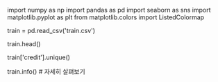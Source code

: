import numpy as np
import pandas as pd
import seaborn as sns
import matplotlib.pyplot as plt
from matplotlib.colors import ListedColormap

train = pd.read_csv('train.csv')

train.head()

train['credit'].unique()

train.info() # 자세히 살펴보기
